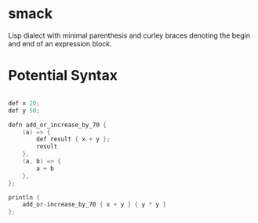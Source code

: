 # smack
Lisp dialect with minimal parenthesis and curley braces denoting the begin and end of an expression block.

# Potential Syntax

```awk

def x 20;
def y 50;

defn add_or_increase_by_70 {
	(a) => { 
	    def result { x + y };
	    result
	},
	(a, b) => {
	    a + b
	}, 
};

println { 
	add_or-increase_by_70 { x + y } { y * y } 
};

 
```
